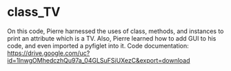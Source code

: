 # class_TV
On this code, Pierre harnessed the uses of class, methods, and instances to print an attribute which is a TV. Also, Pierre learned how to add GUI to his code, and even imported a pyfiglet into it.
Code documentation: https://drive.google.com/uc?id=1lnwgOMhedczhQu97a_04GLSuFSiUXezC&export=download
